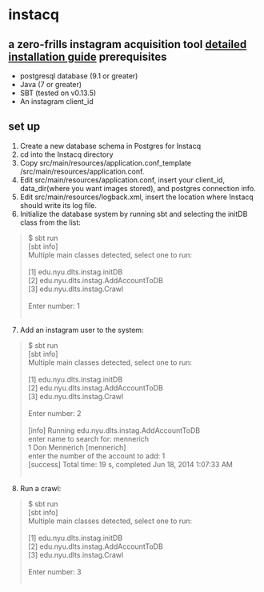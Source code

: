 instacq
=======
a zero-frills instagram acquisition tool
[detailed installation guide](https://github.com/NYULibraries/instacq/wiki/Detailed-Installation-Guide)
prerequisites 
-------------

* postgresql database (9.1 or greater)
* Java (7 or greater)
* SBT (tested on v0.13.5)
* An instagram client_id


set up
------
1. Create a new database schema in Postgres for Instacq
2. cd into the Instacq directory
3. Copy src/main/resources/application.conf_template /src/main/resources/application.conf.
4. Edit src/main/resources/application.conf, insert your client_id, data_dir(where you want images stored), and postgres connection info.
5. Edit src/main/resources/logback.xml, insert the location where Instacq should write its log file.
6. Initialize the database system by running sbt and selecting the initDB class from the list:
> $ sbt run <br />
>  [sbt info]<br />
> Multiple main classes detected, select one to run:<br /><br />
>  [1] edu.nyu.dlts.instag.initDB<br />
>  [2] edu.nyu.dlts.instag.AddAccountToDB<br />
>  [3] edu.nyu.dlts.instag.Crawl<br /><br />
> Enter number: 1<br /><br />

7. Add an instagram user to the system:
> $ sbt run <br />
>  [sbt info]<br />
> Multiple main classes detected, select one to run:<br /><br />
>  [1] edu.nyu.dlts.instag.initDB<br />
>  [2] edu.nyu.dlts.instag.AddAccountToDB<br />
>  [3] edu.nyu.dlts.instag.Crawl<br /><br />
> Enter number: 2<br /><br />
>[info] Running edu.nyu.dlts.instag.AddAccountToDB<br />
>enter name to search for: mennerich<br />
>1       Don Mennerich [mennerich]<br />
>enter the number of the account to add: 1<br />
>[success] Total time: 19 s, completed Jun 18, 2014 1:07:33 AM<br /><br />

8. Run a crawl:
> $ sbt run <br />
>  [sbt info]<br />
> Multiple main classes detected, select one to run:<br /><br />
>  [1] edu.nyu.dlts.instag.initDB<br />
>  [2] edu.nyu.dlts.instag.AddAccountToDB<br />
>  [3] edu.nyu.dlts.instag.Crawl<br /><br />
> Enter number: 3<br /><br />
